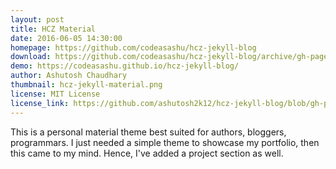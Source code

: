 ```yaml
---
layout: post
title: HCZ Material
date: 2016-06-05 14:30:00
homepage: https://github.com/codeasashu/hcz-jekyll-blog
download: https://github.com/codeasashu/hcz-jekyll-blog/archive/gh-pages.zip
demo: https://codeasashu.github.io/hcz-jekyll-blog/
author: Ashutosh Chaudhary
thumbnail: hcz-jekyll-material.png
license: MIT License
license_link: https://github.com/ashutosh2k12/hcz-jekyll-blog/blob/gh-pages/LICENSE
---
```


This is a personal material theme best suited for authors, bloggers,
programmars. I just needed a simple theme to showcase my portfolio,
then this came to my mind. Hence, I've added a project section as well.
